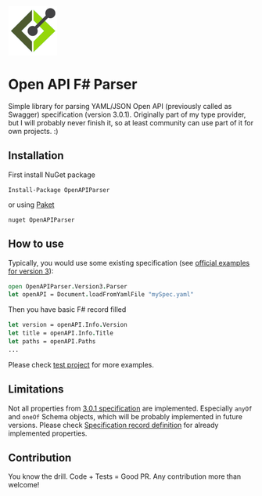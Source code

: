 <img src="https://github.com/Dzoukr/OpenAPITypeProvider/raw/master/logo.jpg" alt="drawing" width="100px"/>

# Open API F# Parser

Simple library for parsing YAML/JSON Open API (previously called as Swagger) specification (version 3.0.1). Originally part of my type provider, but I will probably never finish it, so at least community can use part of it for own projects. :)

## Installation
First install NuGet package

    Install-Package OpenAPIParser

or using [Paket](http://fsprojects.github.io/Paket/getting-started.html)

    nuget OpenAPIParser

## How to use

Typically, you would use some existing specification (see [official examples for version 3](https://github.com/OAI/OpenAPI-Specification/tree/master/examples/v3.0)):

```fsharp
open OpenAPIParser.Version3.Parser
let openAPI = Document.loadFromYamlFile "mySpec.yaml" 
```

Then you have basic F# record filled

```fsharp
let version = openAPI.Info.Version
let title = openAPI.Info.Title
let paths = openAPI.Paths
...
```

Please check [test project](https://github.com/Dzoukr/OpenAPIParser/tree/master/tests/OpenAPIParser.Tests) for more examples.

## Limitations

Not all properties from [3.0.1 specification](https://github.com/OAI/OpenAPI-Specification/blob/master/versions/3.0.1.md) are implemented. Especially `anyOf` and `oneOf` Schema objects, which will be probably implemented in future versions. Please check [Specification record definition](https://github.com/Dzoukr/OpenAPIParser/blob/master/src/OpenAPIParser/Version3/Specification.fs) for already implemented properties.

## Contribution

You know the drill. Code + Tests = Good PR. Any contribution more than welcome!